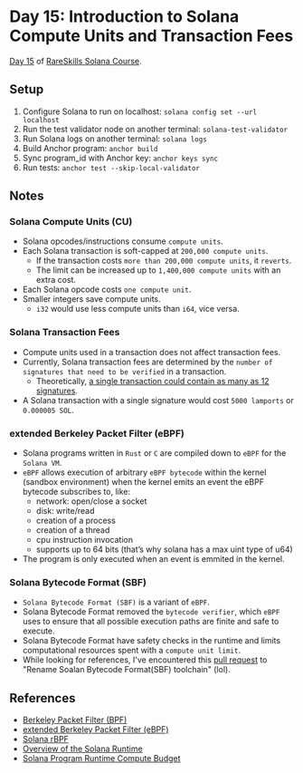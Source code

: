 # Day 15: Introduction to Solana Compute Units and Transaction Fees

[Day 15](https://www.rareskills.io/post/solana-compute-unit-price) of [RareSkills Solana Course](https://www.rareskills.io/solana-tutorial).

## Setup

1. Configure Solana to run on localhost: `solana config set --url localhost`
2. Run the test validator node on another terminal: `solana-test-validator`
3. Run Solana logs on another terminal: `solana logs`
4. Build Anchor program: `anchor build`
5. Sync program_id with Anchor key: `anchor keys sync`
6. Run tests: `anchor test --skip-local-validator`

## Notes

### Solana Compute Units (CU)

- Solana opcodes/instructions consume `compute units`.
- Each Solana transaction is soft-capped at `200,000 compute units`.
  - If the transaction costs `more than 200,000 compute units`, it `reverts`.
  - The limit can be increased up to `1,400,000 compute units` with an extra cost.
- Each Solana opcode costs `one compute unit`.
- Smaller integers save compute units.
  - `i32` would use less compute units than `i64`, vice versa.

### Solana Transaction Fees

- Compute units used in a transaction does not affect transaction fees.
- Currently, Solana transaction fees are determined by the `number of signatures that need to be verified` in a transaction.
  - Theoretically, [a single transaction could contain as many as 12 signatures](https://solana.com/docs/core/transactions/fees#transaction-fee-calculation).
- A Solana transaction with a single signature would cost `5000 lamports` or `0.000005 SOL`.

### extended Berkeley Packet Filter (eBPF)

- Solana programs written in `Rust` or `C` are compiled down to `eBPF` for the `Solana VM`.
- `eBPF` allows execution of arbitrary `eBPF bytecode` within the kernel (sandbox environment) when the kernel emits an event the eBPF bytecode subscribes to, like:
  - network: open/close a socket
  - disk: write/read
  - creation of a process
  - creation of a thread
  - cpu instruction invocation
  - supports up to 64 bits (that’s why solana has a max uint type of u64)
- The program is only executed when an event is emmited in the kernel.

### Solana Bytecode Format (SBF)

- `Solana Bytecode Format (SBF)` is a variant of `eBPF`.
- Solana Bytecode Format removed the `bytecode verifier`, which `eBPF` uses to ensure that all possible execution paths are finite and safe to execute.
- Solana Bytecode Format have safety checks in the runtime and limits computational resources spent with a `compute unit limit`.
- While looking for references, I've encountered this [pull request](https://github.com/solana-labs/solana/issues/30566) to "Rename Soalan Bytecode Format(SBF) toolchain" (lol).

## References

- [Berkeley Packet Filter (BPF)](https://en.wikipedia.org/wiki/Berkeley_Packet_Filter)
- [extended Berkeley Packet Filter (eBPF)](https://en.wikipedia.org/wiki/EBPF)
- [Solana rBPF](https://github.com/solana-labs/rbpf)
- [Overview of the Solana Runtime](https://solana.com/docs/core/runtime)
- [Solana Program Runtime Compute Budget](https://github.com/solana-labs/solana/blob/090e11210aa7222d8295610a6ccac4acda711bb9/program-runtime/src/compute_budget.rs#L26-L87)
